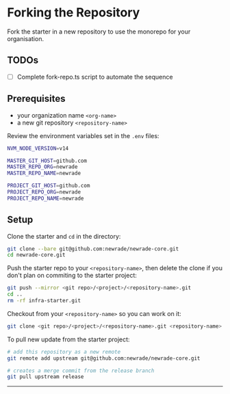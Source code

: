 # Forking the Repository

Fork the starter in a new repository to use the monorepo for your organisation.

## TODOs

- [ ] Complete fork-repo.ts script to automate the sequence

## Prerequisites

- your organization name `<org-name>`
- a new git repository `<repository-name>`

Review the environment variables set in the `.env` files:

```bash
NVM_NODE_VERSION=v14

MASTER_GIT_HOST=github.com
MASTER_REPO_ORG=newrade
MASTER_REPO_NAME=newrade

PROJECT_GIT_HOST=github.com
PROJECT_REPO_ORG=newrade
PROJECT_REPO_NAME=newrade
```

## Setup

Clone the starter and `cd` in the directory:

```bash
git clone --bare git@github.com:newrade/newrade-core.git
cd newrade-core.git
```

Push the starter repo to your `<repository-name>`, then delete the clone if you don't plan on commiting to the starter project:

```bash
git push --mirror <git repo>/<project>/<repository-name>.git
cd ..
rm -rf infra-starter.git
```

Checkout from your `<repository-name>` so you can work on it:

```bash
git clone <git repo>/<project>/<repository-name>.git <repository-name>
```

To pull new update from the starter project:

```bash
# add this repository as a new remote
git remote add upstream git@github.com:newrade/newrade-core.git

# creates a merge commit from the release branch
git pull upstream release
```

---

